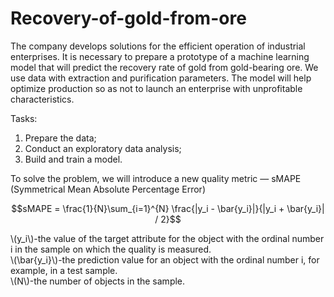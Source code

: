 # Recovery-of-gold-from-ore
The company develops solutions for the efficient operation of industrial enterprises. It is necessary to prepare a prototype of a machine learning model that will predict the recovery rate of gold from gold-bearing ore. We use data with extraction and purification parameters. The model will help optimize production so as not to launch an enterprise with unprofitable characteristics.

Tasks:

1. Prepare the data;
2. Conduct an exploratory data analysis;
3. Build and train a model.

To solve the problem, we will introduce a new quality metric — sMAPE (Symmetrical Mean Absolute Percentage Error)

$$sMAPE = \frac{1}{N}\sum_{i=1}^{N} \frac{|y_i - \bar{y_i}|}{|y_i + \bar{y_i}| / 2}$$

\\(y_i\\)-the value of the target attribute for the object with the ordinal number i in the sample on which the quality is measured.  
\\(\bar{y_i}\\)-the prediction value for an object with the ordinal number i, for example, in a test sample.  
\\(N\\)-the number of objects in the sample.
